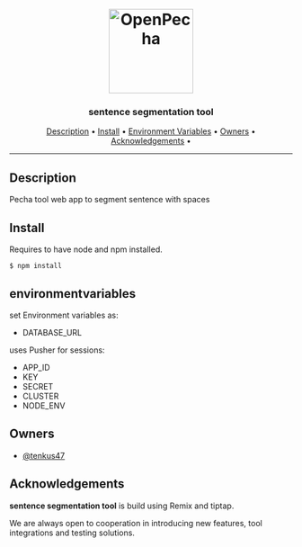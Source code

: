 <h1 align="center">
  <br>
  <a href="https://openpecha.org"><img src="https://avatars.githubusercontent.com/u/82142807?s=400&u=19e108a15566f3a1449bafb03b8dd706a72aebcd&v=4" alt="OpenPecha" width="150"></a>
  <br>
</h1>

<h3 align="center"> sentence segmentation tool</h3>

<!-- Replace the title of the repository -->

<p align="center">
  <a href="#description">Description</a> •
  <a href="#install">Install</a> •
  <a href="#environmentvariables">Environment Variables</a> •
  <a href="#owners">Owners</a> •
  <a href="#Acknowledgements">Acknowledgements</a> •
</p>
<hr>

## Description

Pecha tool web app to segment sentence with spaces

## Install

Requires to have node and npm installed.

`$ npm install`

## environmentvariables

set Environment variables as:

- DATABASE_URL

uses Pusher for sessions:

- APP_ID
- KEY
- SECRET
- CLUSTER
- NODE_ENV

<!-- This section must link to the docs which are in the root of the repository in /docs -->

## Owners

- [@tenkus47](https://github.com/tenkus47)

<!-- This section lists the owners of the repo -->

## Acknowledgements

**sentence segmentation tool** is build using Remix and tiptap.

We are always open to cooperation in introducing new features, tool integrations and testing solutions.

```

```
